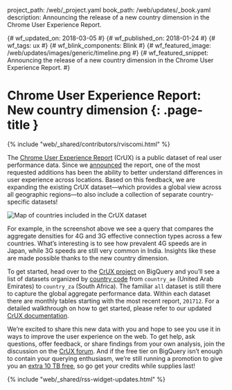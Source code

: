 project_path: /web/_project.yaml
book_path: /web/updates/_book.yaml
description: Announcing the release of a new country dimension in the Chrome User Experience Report.

{# wf_updated_on: 2018-03-05 #}
{# wf_published_on: 2018-01-24 #}
{# wf_tags: ux #}
{# wf_blink_components: Blink #}
{# wf_featured_image: /web/updates/images/generic/timeline.png #}
{# wf_featured_snippet: Announcing the release of a new country dimension in the Chrome User Experience Report. #}

# Chrome User Experience Report: New country dimension {: .page-title }

{% include "web/_shared/contributors/rviscomi.html" %}

<div class="clearfix"></div>

The
[Chrome User Experience Report](/web/tools/chrome-user-experience-report/)
(CrUX) is a public dataset of real user performance data. Since we
[announced](https://blog.chromium.org/2017/10/introducing-chrome-user-experience-report.html)
the report, one of the most requested additions has been the ability to better
understand differences in user experience across locations. Based on this
feedback, we are expanding the existing CrUX dataset––which provides a global
view across all geographic regions––to also include a collection of separate
country-specific datasets!

<img src="/web/updates/images/2018/01/crux-countries.png"
    alt="Map of countries included in the CrUX dataset"/>

For example, in the screenshot above we see a query that compares the aggregate
densities for 4G and 3G effective connection types across a few countries.
What’s interesting is to see how prevalent 4G speeds are in Japan, while 3G
speeds are still very common in India. Insights like these are made possible
thanks to the new country dimension.

To get started, head over to the
[CrUX project](https://bigquery.cloud.google.com/dataset/chrome-ux-report:all)
on BigQuery and you’ll see a list of datasets organized by
[country code](https://en.wikipedia.org/wiki/ISO_3166-1_alpha-2)
from `country_ae` (United Arab Emirates) to `country_za` (South Africa).
The familiar `all` dataset is still there to capture the global aggregate
performance data. Within each dataset there are monthly tables starting with
the most recent report, `201712`. For a detailed walkthrough on how to get
started, please refer to our updated
[CrUX documentation](/web/tools/chrome-user-experience-report/).

We’re excited to share this new data with you and hope to see you use it in
ways to improve the user experience on the web. To get help, ask questions,
offer feedback, or share findings from your own analysis, join the discussion
on the
[CrUX forum](https://groups.google.com/a/chromium.org/forum/#!forum/chrome-ux-report).
And if the free tier on BigQuery isn’t enough to contain your querying
enthusiasm, we’re still running a promotion to give you an
[extra 10 TB free](https://docs.google.com/forms/d/e/1FAIpQLSeMYnz93JQuO7rPewVrKpLfxO7JREOysti0CQyRo31bc7cXHA/viewform),
so go get your credits while supplies last!

{% include "web/_shared/rss-widget-updates.html" %}

